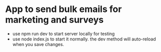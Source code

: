 # App to send bulk emails for marketing and surveys

- use npm run dev to start server locally for testing
- use node index.js to start it normally. the dev method will auto-reload when you save changes.
